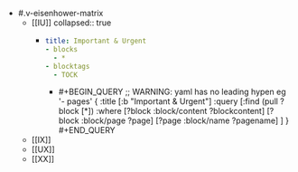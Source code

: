 - #.v-eisenhower-matrix
	- [[IU]]
	  collapsed:: true
		- ```yaml
		  title: Important & Urgent
		  - blocks
		  	- *
		  - blocktags
		  	- TOCK
		  ```
			- #+BEGIN_QUERY
			  ;; WARNING: yaml has no leading hypen eg '- pages'
			  {
			  :title [:b "Important & Urgent"]
			  :query [:find (pull ?block [*])
			  :where
			  [?block :block/content ?blockcontent]
			  [?block :block/page ?page]
			  [?page :block/name ?pagename]
			  ]
			  }
			  #+END_QUERY
	- [[IX]]
	- [[UX]]
	- [[XX]]